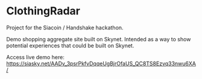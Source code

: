 # ClothingRadar

Project for the Siacoin / Handshake hackathon.

Demo shopping aggregate site built on Skynet. Intended as a way to show potential experiences that could be built on Skynet.

Access live demo here: https://siasky.net/AADv_3psrPkfvDqqeUgBjrOfaUS_QC8TS8Ezvq33nwu6XA/
